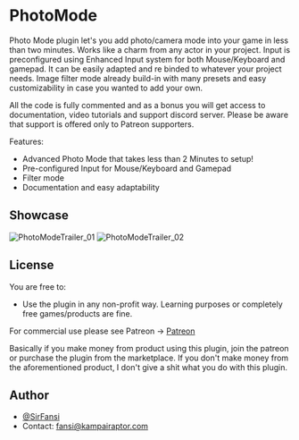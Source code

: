 # PhotoMode

Photo Mode plugin let's you add photo/camera mode into your game in less than two minutes.
Works like a charm from any actor in your project.
Input is preconfigured using Enhanced Input system for both Mouse/Keyboard and gamepad. It can be easily adapted and re binded to whatever your project needs.
Image filter mode already build-in with many presets and easy customizability in case you wanted to add your own.

All the code is fully commented and as a bonus you will get access to documentation, video tutorials and support discord server. Please be aware that support is offered only to Patreon supporters.

Features:
 - Advanced Photo Mode that takes less than 2 Minutes to setup!
 - Pre-configured Input for Mouse/Keyboard and Gamepad
 - Filter mode
 - Documentation and easy adaptability

## Showcase
![PhotoModeTrailer_01](https://github.com/KampaiRaptor/PhotoModePlugin/assets/120315901/235f26c4-5a09-4c79-bc61-0e7e21015965) ![PhotoModeTrailer_02](https://github.com/KampaiRaptor/PhotoModePlugin/assets/120315901/3a20841f-5b08-40c5-aa07-8a20984c198f)

## License

You are free to:
- Use the plugin in any non-profit way. Learning purposes or completely free games/products are fine.

For commercial use please see Patreon -> [Patreon](https://www.patreon.com/kampairaptor)

Basically if you make money from product using this plugin, join the patreon or purchase the plugin from the marketplace. If you don't make money from the aforementioned product, I don't give a shit what you do with this plugin.


## Author

- [@SirFansi](https://github.com/Fansi129)
- Contact: fansi@kampairaptor.com

